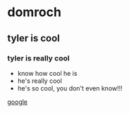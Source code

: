 # domroch

## tyler is cool

### tyler is really cool

- know how cool he is
- he's really cool
- he's so cool, you don't even know!!!

[google](https://www.google.com/)
